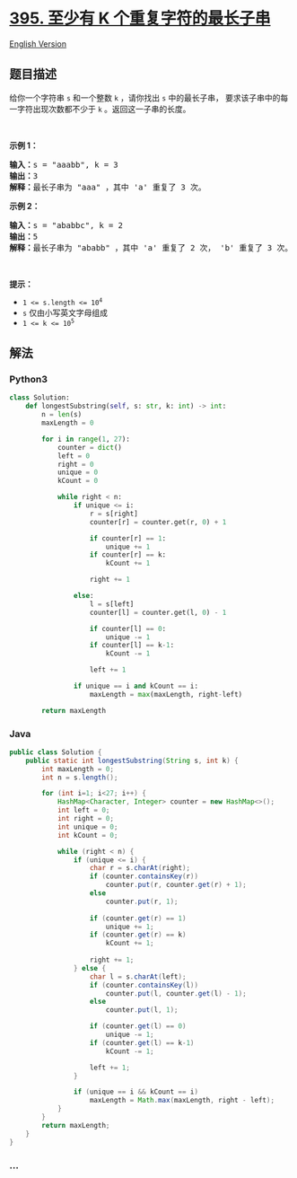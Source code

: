 # [395. 至少有 K 个重复字符的最长子串](https://leetcode-cn.com/problems/longest-substring-with-at-least-k-repeating-characters)

[English Version](/solution/0300-0399/0395.Longest%20Substring%20with%20At%20Least%20K%20Repeating%20Characters/README_EN.md)

## 题目描述

<!-- 这里写题目描述 -->

<p>给你一个字符串 <code>s</code> 和一个整数 <code>k</code> ，请你找出 <code>s</code> 中的最长子串， 要求该子串中的每一字符出现次数都不少于 <code>k</code> 。返回这一子串的长度。</p>

<p> </p>

<p><strong>示例 1：</strong></p>

<pre>
<strong>输入：</strong>s = "aaabb", k = 3
<strong>输出：</strong>3
<strong>解释：</strong>最长子串为 "aaa" ，其中 'a' 重复了 3 次。
</pre>

<p><strong>示例 2：</strong></p>

<pre>
<strong>输入：</strong>s = "ababbc", k = 2
<strong>输出：</strong>5
<strong>解释：</strong>最长子串为 "ababb" ，其中 'a' 重复了 2 次， 'b' 重复了 3 次。</pre>

<p> </p>

<p><strong>提示：</strong></p>

<ul>
	<li><code>1 <= s.length <= 10<sup>4</sup></code></li>
	<li><code>s</code> 仅由小写英文字母组成</li>
	<li><code>1 <= k <= 10<sup>5</sup></code></li>
</ul>

## 解法

<!-- 这里可写通用的实现逻辑 -->

<!-- tabs:start -->

### **Python3**

<!-- 这里可写当前语言的特殊实现逻辑 -->

```python
class Solution:
    def longestSubstring(self, s: str, k: int) -> int:
        n = len(s)
        maxLength = 0

        for i in range(1, 27):
            counter = dict()
            left = 0
            right = 0
            unique = 0
            kCount = 0

            while right < n:
                if unique <= i:
                    r = s[right]
                    counter[r] = counter.get(r, 0) + 1

                    if counter[r] == 1:
                        unique += 1
                    if counter[r] == k:
                        kCount += 1

                    right += 1

                else:
                    l = s[left]
                    counter[l] = counter.get(l, 0) - 1

                    if counter[l] == 0:
                        unique -= 1
                    if counter[l] == k-1:
                        kCount -= 1

                    left += 1

                if unique == i and kCount == i:
                    maxLength = max(maxLength, right-left)

        return maxLength

```

### **Java**

<!-- 这里可写当前语言的特殊实现逻辑 -->

```java
public class Solution {
    public static int longestSubstring(String s, int k) {
        int maxLength = 0;
        int n = s.length();

        for (int i=1; i<27; i++) {
            HashMap<Character, Integer> counter = new HashMap<>();
            int left = 0;
            int right = 0;
            int unique = 0;
            int kCount = 0;

            while (right < n) {
                if (unique <= i) {
                    char r = s.charAt(right);
                    if (counter.containsKey(r))
                        counter.put(r, counter.get(r) + 1);
                    else
                        counter.put(r, 1);
                    
                    if (counter.get(r) == 1)
                        unique += 1;
                    if (counter.get(r) == k)
                        kCount += 1;
                    
                    right += 1;
                } else {
                    char l = s.charAt(left);
                    if (counter.containsKey(l))
                        counter.put(l, counter.get(l) - 1);
                    else
                        counter.put(l, 1);

                    if (counter.get(l) == 0)
                        unique -= 1;
                    if (counter.get(l) == k-1)
                        kCount -= 1;

                    left += 1;
                }

                if (unique == i && kCount == i)
                    maxLength = Math.max(maxLength, right - left);
            }
        }
        return maxLength;
    }
}

```

### **...**

```

```

<!-- tabs:end -->
